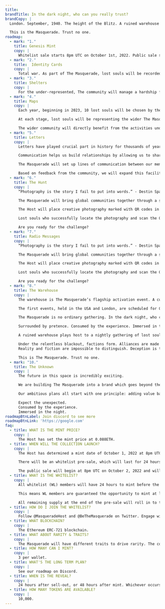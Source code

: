 ```yaml
---
title:
brandTitle: In the dark night, who can you really trust?
brandCopy: |
  London. September, 1940. The height of the Blitz. A ruined warehouse plays host to a nightly gathering of lost souls. Reality and fiction are impossible to distinguish. Deception is the only constant.

  This is the Masquerade. Trust no one.
roadmap:
  - mark: "1."
    title: Genesis Mint
    copy: |
      Whitelist sale starts 8pm UTC on October 1st, 2022. Public sale starts at 8pm UTC on October 2nd, 2022.
  - mark: "2."
    title:  Identity Cards
    copy: |
      Total war. As part of The Masquerade, lost souls will be recorded under an Identity Registration scheme, Taken holders will be issued with a physical, individual identity card that should be carried at all times when on the Masquerade property. Lost souls may be rewarded for holding their card at NFT events. Lost souls found to be without their cards will incur The Host’s wrath.
  - mark: "3."
    title: Shelters
    copy: |
      For the under-represented, The community will manage a hardship fund to help lost souls who face discrimination which prevents them from achieving their goals. Age, gender, sexual orientation, race and religious discrimination are just some of the ways talented people are held back. Our Shelter fund will help to change that.
  - mark: "4."
    title: Maps
    copy: |
      Each year, beginning in 2023, 10 lost souls will be chosen by the community to join The Host on The Journey, an all-expenses-paid trip across the world. Each stop on the map will have a significance and a specific reason for its existence.

      At each stage, lost souls will be representing the wider The Masquerade community - giving back to the under-represented, making new friends and discovering new opportunities.

      The wider community will directly benefit from the activities undertaken by The Host and the 10 chosen lost souls. Lost souls who have previously experienced The Journey will be ineligible to take part again, but will be additionally rewarded with unique collectables based on the experiences undertaken.
  - mark: "5."
    title: Letters
    copy: |
      Letters have played crucial part in history for thousands of years. The first ever handwritten letter is thought to have been sent by the Persian Queen Atossa in around 500 BC.

      Communication helps us build relationships by allowing us to share our experiences, and needs, and helps us connect to others. It's the essence of life, allowing us to express feelings, pass on information and share thoughts. We all need to communicate.

      The Masquerade will set up lines of communication between our members. To begin, lost souls will be able to opt-in to receiving letters from one other member of their choosing. The Masquerade will act as the conduit, ensuring privacy and confidentially is maintained at all times.

      Based on feedback from the community, we will expand this facility as required.
  - mark: "6."
    title: The Hunt
    copy: |
      “Photography is the story I fail to put into words.” - Destin Sparks

      The Masquerade will bring global communities together through a shared appreciation of creativity, storytelling and altruism.

      The Host will place creative photography marked with QR codes in 50 cities worldwide. In order to locate the photography, lost souls will need to participate in The Hunt, a cryptic game which will result in the location of the photography being revealed.

      Lost souls who successfully locate the photography and scan the QR code will be rewarded handsomely based on the photograph they discover and the city location where it is found.

      Are you ready for the challenge?
  - mark: "7."
    title: Radio Messages
    copy: |
      “Photography is the story I fail to put into words.” - Destin Sparks

      The Masquerade will bring global communities together through a shared appreciation of creativity, storytelling and altruism.

      The Host will place creative photography marked with QR codes in 50 cities worldwide. In order to locate the photography, lost souls will need to participate in The Hunt, a cryptic game which will result in the location of the photography being revealed.

      Lost souls who successfully locate the photography and scan the QR code will be rewarded handsomely based on the photograph they discover and the city location where it is found.

      Are you ready for the challenge?
  - mark: "8."
    title: The Warehouse
    copy: |
      The warehouse is The Masquerade’s flagship activation event. A cultural milestone for the brand, the NFT space and for wider collaborators.

      The first events, held in the USA and London, are scheduled for Q3 2023 (USA) and Q4 2023 (London).

      The Masquerade is no ordinary gathering. In the dark night, who can you really trust?

      Surrounded by pretence. Consumed by the experience. Immersed in the night.

      A ruined warehouse plays host to a nightly gathering of lost souls. Concealed by masks, but bared to the night. The Masquerade doesn't change us. It simply exposes who we really are.

      Under the relentless blackout, factions form. Alliances are made - and broken. Not everyone is who they seem. Enemies lurk within. Exploiting the night for their own ends.
      Reality and fiction are impossible to distinguish. Deception is the only constant.

      This is The Masquerade. Trust no one.
  - mark: "10."
    title: The Unknown
    copy: |
      The future in this space is incredibly exciting.

      We are building The Masquerade into a brand which goes beyond the reliance on secondary sales, generating revenue from multiple streams including media, advertising sales and events.

      Our ambitious plans all start with one principle: adding value back to those who place their trust in us enough to buy and hold The Masquerade NFTs. We will underpromise and overdeliver.

      Expect the unexpected.
      Consumed by the experience.
      Immersed in the night.
roadmapBtnLabel: Join discord to see more
roadmapBtnLink: 'https://google.com'
faq:
  - title: WHAT IS THE MINT PRICE?
    copy: |
      The Host has set the mint price at 0.088ETH.
  - title: WHEN WILL THE COLLECTION LAUNCH?
    copy: |
      The Host has determined a mint date of October 1, 2022 at 8pm UTC.

      There will be an whitelist pre-sale, which will last for 24 hours.

      The public sale will begin at 8pm UTC on October 2, 2022 and will last until the supply is sold out.
  - title: WHAT IS THE WHITELIST?
    copy: |
      All whitelist (WL) members will have 24 hours to mint before the public sale.

      This means WL members are guaranteed the opportunity to mint at least 1 of The Masquerade genesis collection.

      All remaining supply at the end of the pre-sale will roll in to the public sale.
  - title: HOW DO I JOIN THE WHITELIST?
    copy: |
      Follow @MasqueradeHost and @BeTheMasquerade on Twitter. Engage with tweets, raffles and giveaways.
  - title: WHAT BLOCKCHAIN?
    copy: |
      The Ethereum ERC-721 blockchain.
  - title: WHAT ABOUT RARITY & TRAITS?
    copy: |
      The Masquerade will have different traits to drive rarity. The collection also includes exclusive 1/1 pieces.
  - title: HOW MANY CAN I MINT?
    copy: |
      3 per wallet.
  - title: WHAT'S THE LONG TERM PLAN?
    copy: |
      See our roadmap on Discord.
  - title: WHEN IS THE REVEAL?
    copy: |
      24 hours after sell-out, or 48 hours after mint. Whichever occurs first.
  - title: HOW MANY TOKENS ARE AVAILABLE?
    copy: |
      10,000.
---
```

